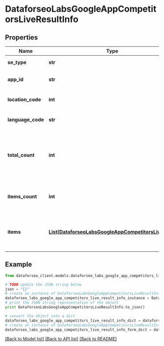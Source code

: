 # DataforseoLabsGoogleAppCompetitorsLiveResultInfo


## Properties

Name | Type | Description | Notes
------------ | ------------- | ------------- | -------------
**se_type** | **str** | search engine type | [optional] 
**app_id** | **str** | id of the app in a POST array | [optional] 
**location_code** | **int** | location code in a POST array | [optional] 
**language_code** | **str** | language code in a POST array | [optional] 
**total_count** | **int** | total amount of results in our database relevant to your request | [optional] 
**items_count** | **int** | the number of results returned in the items array | [optional] 
**items** | [**List[DataforseoLabsGoogleAppCompetitorsLiveItem]**](DataforseoLabsGoogleAppCompetitorsLiveItem.md) | contains data related to the app_id and competitor applications | [optional] 

## Example

```python
from dataforseo_client.models.dataforseo_labs_google_app_competitors_live_result_info import DataforseoLabsGoogleAppCompetitorsLiveResultInfo

# TODO update the JSON string below
json = "{}"
# create an instance of DataforseoLabsGoogleAppCompetitorsLiveResultInfo from a JSON string
dataforseo_labs_google_app_competitors_live_result_info_instance = DataforseoLabsGoogleAppCompetitorsLiveResultInfo.from_json(json)
# print the JSON string representation of the object
print DataforseoLabsGoogleAppCompetitorsLiveResultInfo.to_json()

# convert the object into a dict
dataforseo_labs_google_app_competitors_live_result_info_dict = dataforseo_labs_google_app_competitors_live_result_info_instance.to_dict()
# create an instance of DataforseoLabsGoogleAppCompetitorsLiveResultInfo from a dict
dataforseo_labs_google_app_competitors_live_result_info_form_dict = dataforseo_labs_google_app_competitors_live_result_info.from_dict(dataforseo_labs_google_app_competitors_live_result_info_dict)
```
[[Back to Model list]](../README.md#documentation-for-models) [[Back to API list]](../README.md#documentation-for-api-endpoints) [[Back to README]](../README.md)


